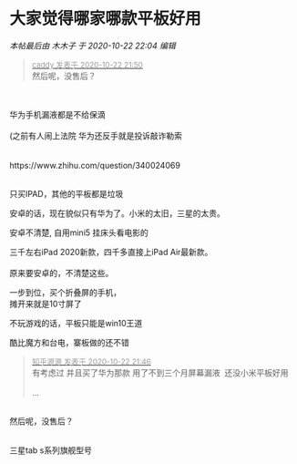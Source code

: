 # 大家觉得哪家哪款平板好用


<i class="pstatus"> 本帖最后由 木木子 于 2020-10-22 22:04 编辑 </i><br />
<div class="quote"><blockquote><font size="2"><a href="https://www.hostloc.com/forum.php?mod=redirect&amp;goto=findpost&amp;pid=9338248&amp;ptid=757368" target="_blank"><font color="#999999">caddy 发表于 2020-10-22 21:50</font></a></font><br />
然后呢，没售后？</blockquote></div><br />
<br />
华为手机漏液都是不给保滴<br />
<br />
(之前有人闹上法院 华为还反手就是投诉敲诈勒索 <br />
<br />
<br />
https://www.zhihu.com/question/340024069<br />
<br />
<img id="aimg_RGN7m" onclick="zoom(this, this.src, 0, 0, 0)" class="zoom" src="https://i.w3tt.com/images/o1D0L.png" onmouseover="img_onmouseoverfunc(this)" onload="thumbImg(this)" border="0" alt="" />

只买IPAD，其他的平板都是垃圾

安卓的话，现在貌似只有华为了。小米的太旧，三星的太贵。

安卓不清楚, 自用mini5 挂床头看电影的<img src="static/image/smiley/default/lol.gif" smilieid="12" border="0" alt="" />

三千左右iPad 2020新款，四千多直接上iPad Air最新款。<br />
<br />
原来要安卓的，不清楚这些。<img src="static/image/smiley/default/lol.gif" smilieid="12" border="0" alt="" /> 

一步到位，买个折叠屏的手机，<br />
摊开来就是10寸屏了 <img src="static/image/smiley/default/titter.gif" smilieid="9" border="0" alt="" />

不玩游戏的话，平板只能是win10王道

酷比魔方和台电，寨板做的还不错

<div class="quote"><blockquote><font size="2"><a href="https://www.hostloc.com/forum.php?mod=redirect&amp;goto=findpost&amp;pid=9338228&amp;ptid=757368" target="_blank"><font color="#999999">知乎源源 发表于 2020-10-22 21:46</font></a></font><br />
有考虑过 并且买了华为那款 用了不到三个月屏幕漏液&nbsp;&nbsp;还没小米平板好用<br />
<br />
 ...</blockquote></div><br />
然后呢，没售后？<img src="static/image/smiley/default/sweat.gif" smilieid="10" border="0" alt="" /><br />
<br />


三星tab s系列旗舰型号
